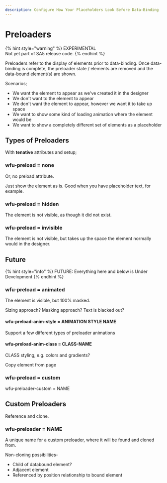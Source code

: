 ```yaml
---
description: Configure How Your Placeholders Look Before Data-Binding
---
```


# Preloaders

{% hint style="warning" %}
EXPERIMENTAL\
Not yet part of SA5 release code.&#x20;
{% endhint %}

Preloaders refer to the display of elements prior to data-binding. Once data-binding is complete, the preloader state / elements are removed and the data-bound element(s) are shown.&#x20;

Scenarios;

* We want the element to appear as we've created it in the designer&#x20;
* We don't want to the element to appear
* We don't want the element to appear, however we want it to take up space&#x20;
* We want to show some kind of loading animation where the element would be &#x20;
* We want to show a completely different set of elements as a placeholder&#x20;

## Types of Preloaders

With **tenative** attributes and setup;&#x20;

### wfu-preload = none

Or, no preload attribute.&#x20;

Just show the element as is. Good when you have placeholder text, for example.&#x20;

### wfu-preload = hidden

The element is not visible, as though it did not exist.

### wfu-preload = invisible

The element is not visible, but takes up the space the element normally would in the designer.

## Future

{% hint style="info" %}
FUTURE: Everything here and below is Under Development
{% endhint %}

### wfu-preload = animated

The element is visible, but 100% masked. &#x20;

Sizing approach? Masking approach? Text is blacked out?&#x20;

#### wfu-preload-anim-style = ANIMATION STYLE NAME

Support a few different types of preloader animations&#x20;

#### wfu-preload-anim-class = CLASS-NAME

CLASS styling, e.g. colors and gradients?

Copy element from page&#x20;

### wfu-preload = custom

wfu-preloader-custom = NAME

## Custom Preloaders

Reference and clone.&#x20;

### wfu-preloader = NAME

A unique name for a custom preloader, where it will be found and cloned from. &#x20;

Non-cloning possibilities-&#x20;

* Child of databound element?
* Adjacent element&#x20;
* Referenced by position relationship to bound element&#x20;







